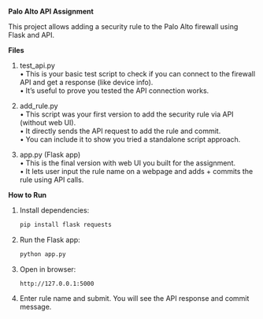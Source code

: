 **Palo Alto API Assignment**

This project allows adding a security rule to the Palo Alto firewall using Flask and API.

**Files**
  1. test_api.py  
	  • This is your basic test script to check if you can connect to the firewall API and get a response (like device info).  
	  • It’s useful to prove you tested the API connection works.

2. add_rule.py  
	 • This script was your first version to add the security rule via API (without web UI).  
	 • It directly sends the API request to add the rule and commit.  
	 • You can include it to show you tried a standalone script approach.

3. app.py (Flask app)  
	 • This is the final version with web UI you built for the assignment.  
	 • It lets user input the rule name on a webpage and adds + commits the rule using API calls.


**How to Run**

1. Install dependencies:
   ```bash
   pip install flask requests
   
2. Run the Flask app:
   ```bash
   python app.py

3. Open in browser:
   ```text
   http://127.0.0.1:5000
   
5. Enter rule name and submit.
   You will see the API response and commit message.


